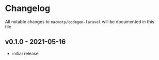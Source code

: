 # Changelog

All notable changes to `macmotp/codegen-laravel` will be documented in this file

## v0.1.0 - 2021-05-16

- initial release
